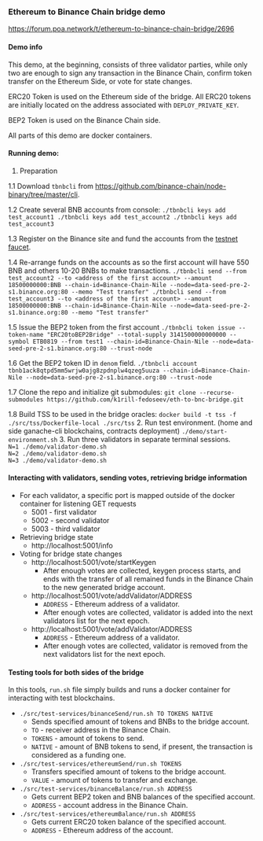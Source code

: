 ### Ethereum to Binance Chain bridge demo

https://forum.poa.network/t/ethereum-to-binance-chain-bridge/2696

#### Demo info
This demo, at the beginning, consists of three validator parties, while only 
two are enough to sign any transaction in the Binance Chain, 
confirm token transfer on the Ethereum Side, or vote for state changes.

ERC20 Token is used on the Ethereum side of the bridge.
All ERC20 tokens are initially located on the address associated 
with ```DEPLOY_PRIVATE_KEY```.

BEP2 Token is used on the Binance Chain side.

All parts of this demo are docker containers.

#### Running demo:

1. Preparation

  1.1 Download `tbnbcli` from https://github.com/binance-chain/node-binary/tree/master/cli.

  1.2 Create several BNB accounts from console:
    ```
    ./tbnbcli keys add test_account1
    ./tbnbcli keys add test_account2
    ./tbnbcli keys add test_account3
    ```

  1.3 Register on the Binance site and fund the accounts from the [testnet faucet](https://www.binance.com/en/dex/testnet/address).

  1.4 Re-arrange funds on the accounts as so the first account will have 550 BNB and others 10-20 BNBs to make transactions.
    ```
    ./tbnbcli send --from test_account2 --to <address of the first account> --amount 18500000000:BNB --chain-id=Binance-Chain-Nile --node=data-seed-pre-2-s1.binance.org:80 --memo "Test transfer"
    ./tbnbcli send --from test_account3 --to <address of the first account> --amount 18500000000:BNB --chain-id=Binance-Chain-Nile --node=data-seed-pre-2-s1.binance.org:80 --memo "Test transfer"
    ```

  1.5 Issue the BEP2 token from the first account
    ```
    ./tbnbcli token issue --token-name "ERC20toBEP2Bridge" --total-supply 3141500000000000 --symbol ETB0819 --from test1 --chain-id=Binance-Chain-Nile --node=data-seed-pre-2-s1.binance.org:80 --trust-node
    ```

  1.6 Get the BEP2 token ID in `denom` field.
    ```
    ./tbnbcli account tbnb1ack8qtpd5mm5wrjw0ajg8zpdnplw4qzeg5uuza --chain-id=Binance-Chain-Nile --node=data-seed-pre-2-s1.binance.org:80 --trust-node
    ```

  1.7 Clone the repo and initialize git submodules:
    ```
    git clone --recurse-submodules https://github.com/k1rill-fedoseev/eth-to-bnc-bridge.git
    ```

  1.8 Build TSS to be used in the bridge oracles:
    ```
    docker build -t tss -f ./src/tss/Dockerfile-local ./src/tss
    ```
2. Run test environment. (home and side ganache-cli blockchains, contracts deployment)
```./demo/start-environment.sh```
3. Run three validators in separate terminal sessions.\
```N=1 ./demo/validator-demo.sh```\
```N=2 ./demo/validator-demo.sh```\
```N=3 ./demo/validator-demo.sh```

#### Interacting with validators, sending votes, retrieving bridge information
* For each validator, a specific port is mapped outside of the docker 
container for listening GET requests
    - 5001 - first validator
    - 5002 - second validator
    - 5003 - third validator
* Retrieving bridge state
    - http://localhost:5001/info
* Voting for bridge state changes
    - http://localhost:5001/vote/startKeygen
        - After enough votes are collected, keygen process starts, and 
        ends with the transfer of all remained funds in the Binance Chain 
        to the new generated bridge account.
    - http://localhost:5001/vote/addValidator/ADDRESS
        - ```ADDRESS``` - Ethereum address of a validator.
        - After enough votes are collected, validator is added into 
        the next validators list for the next epoch.
    - http://localhost:5001/vote/addValidator/ADDRESS
        - ```ADDRESS``` - Ethereum address of a validator.
        - After enough votes are collected, validator is removed from
        the next validators list for the next epoch.
        
#### Testing tools for both sides of the bridge

In this tools, ```run.sh``` file simply builds and runs a docker container
for interacting with test blockchains. 

* ```./src/test-services/binanceSend/run.sh TO TOKENS NATIVE```
    - Sends specified amount of tokens and BNBs to the bridge account.
    - ```TO``` - receiver address in the Binance Chain.
    - ```TOKENS``` - amount of tokens to send.
    - ```NATIVE``` - amount of BNB tokens to send, if present, the 
    transaction is considered as a funding one.
* ```./src/test-services/ethereumSend/run.sh TOKENS```
    - Transfers specified amount of tokens to the bridge account.
    - ```VALUE``` - amount of tokens to transfer and exchange.
* ```./src/test-services/binanceBalance/run.sh ADDRESS```
    - Gets current BEP2 token and BNB balances of the specified account.
    - ```ADDRESS``` - account address in the Binance Chain.
* ```./src/test-services/ethereumBalance/run.sh ADDRESS```
    - Gets current ERC20 token balance of the specified account.
    - ```ADDRESS``` - Ethereum address of the account.
